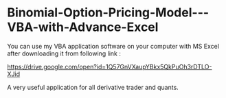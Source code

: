 # Binomial-Option-Pricing-Model---VBA-with-Advance-Excel
You can use my VBA application software on your computer with MS Excel after downloading it from following link :

https://drive.google.com/open?id=1Q57GnVXaupYBkx5QkPuOh3rDTLO-XJid

A very useful application for all derivative trader and quants.
